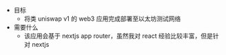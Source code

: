 - 目标
	- 将类 uniswap v1 的 web3 应用完成部署至以太坊测试网络
- 需要什么
	- 该应用会基于 nextjs app router，虽然我对 react 经验比较丰富，但是针对 nextjs